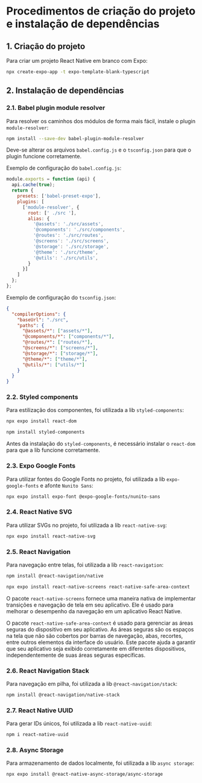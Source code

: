 # Procedimentos de criação do projeto e instalação de dependências

## 1. Criação do projeto

Para criar um projeto React Native em branco com Expo:

```bash
npx create-expo-app -t expo-template-blank-typescript
```

## 2. Instalação de dependências

### 2.1. Babel plugin module resolver

Para resolver os caminhos dos módulos de forma mais fácil, instale o plugin `module-resolver`:

```bash
npm install --save-dev babel-plugin-module-resolver
```

Deve-se alterar os arquivos `babel.config.js` e o `tsconfig.json` para que o plugin funcione corretamente.

Exemplo de configuração do `babel.config.js`:

```javascript
module.exports = function (api) {
  api.cache(true);
  return {
    presets: ['babel-preset-expo'],
    plugins: [
      ['module-resolver', {
        root: [' ./src '],
        alias: {
          '@assets': './src/assets',
          '@components': './src/components',
          '@routes': './src/routes',
          '@screens': './src/screens',
          '@storage': './src/storage',
          '@theme': './src/theme',
          '@utils': './src/utils',
        }
      }]
    ]
  };
};
```

Exemplo de configuração do `tsconfig.json`:

```json
{
  "compilerOptions": {
    "baseUrl": "./src",
    "paths": {
      "@assets/*": ["assets/*"],
      "@components/*": ["components/*"],
      "@routes/*": ["routes/*"],
      "@screens/*": ["screens/*"],
      "@storage/*": ["storage/*"],
      "@theme/*": ["theme/*"],
      "@utils/*": ["utils/*"]
    }
  }
}
```

### 2.2. Styled components

Para estilização dos componentes, foi utilizada a lib `styled-components`:

```bash
npx expo install react-dom

npm install styled-components
```

Antes da instalação do `styled-components`, é necessário instalar o `react-dom` para que a lib funcione corretamente.

### 2.3. Expo Google Fonts

Para utilizar fontes do Google Fonts no projeto, foi utilizada a lib `expo-google-fonts` e afonte `Nunito Sans`:

```bash
npx expo install expo-font @expo-google-fonts/nunito-sans
```

### 2.4. React Native SVG

Para utilizar SVGs no projeto, foi utilizada a lib `react-native-svg`:

```bash
npx expo install react-native-svg
```

### 2.5. React Navigation

Para navegação entre telas, foi utilizada a lib `react-navigation`:

```bash
npm install @react-navigation/native

npx expo install react-native-screens react-native-safe-area-context
```

O pacote `react-native-screens` fornece uma maneira nativa de implementar transições e navegação de tela em seu aplicativo. Ele é usado para melhorar o desempenho da navegação em um aplicativo React Native.

O pacote `react-native-safe-area-context` é usado para gerenciar as áreas seguras do dispositivo em seu aplicativo. As áreas seguras são os espaços na tela que não são cobertos por barras de navegação, abas, recortes, entre outros elementos da interface do usuário. Este pacote ajuda a garantir que seu aplicativo seja exibido corretamente em diferentes dispositivos, independentemente de suas áreas seguras específicas.

### 2.6. React Navigation Stack

Para navegação em pilha, foi utilizada a lib `@react-navigation/stack`:

```bash
npm install @react-navigation/native-stack
```

### 2.7. React Native UUID

Para gerar IDs únicos, foi utilizada a lib `react-native-uuid`:

```bash
npm i react-native-uuid
```

### 2.8. Async Storage

Para armazenamento de dados localmente, foi utilizada a lib `async storage`:

```bash
npx expo install @react-native-async-storage/async-storage
```
